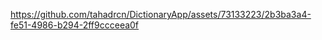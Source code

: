 
https://github.com/tahadrcn/DictionaryApp/assets/73133223/2b3ba3a4-fe51-4986-b294-2ff9ccceea0f




